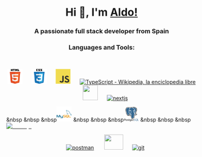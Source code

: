 <h1 align="center">Hi 👋, I'm <a href="https://martinsidorov.com">Aldo!</a></h1>
<h3 align="center">A passionate full stack developer from Spain</h3>

<h3 align="center">Languages and Tools:</h3>
<br/>
<p align="center"> 
<a href="https://www.w3.org/html/" target="_blank"><img src="https://raw.githubusercontent.com/devicons/devicon/master/icons/html5/html5-original-wordmark.svg" alt="html5" width="40" height="40" /></a>
&nbsp &nbsp &nbsp<a href="https://www.w3schools.com/css/" target="_blank"><img src="https://raw.githubusercontent.com/devicons/devicon/master/icons/css3/css3-original-wordmark.svg" alt="css3" width="40" height="40"/></a>
&nbsp &nbsp &nbsp<a href="https://developer.mozilla.org/en-US/docs/Web/JavaScript" target="_blank"><img src="https://raw.githubusercontent.com/devicons/devicon/master/icons/javascript/javascript-original.svg" alt="javascript" width="40" height="40" /></a>
&nbsp &nbsp &nbsp<a href="https://www.typescriptlang.org/" target="_blank"><img src="https://upload.wikimedia.org/wikipedia/commons/thumb/4/4c/Typescript_logo_2020.svg/1200px-Typescript_logo_2020.svg.png" jsaction="VQAsE" class="sFlh5c pT0Scc iPVvYb" width="40" height="40" alt="TypeScript - Wikipedia, la enciclopedia libre" jsname="kn3ccd" aria-hidden="false"></a>
&nbsp &nbsp &nbsp<a href="https://react.dev/" target="_blank"><img  width="40" height="40"crossorigin="anonymous" src="https://upload.wikimedia.org/wikipedia/commons/thumb/3/30/React_Logo_SVG.svg/800px-React_Logo_SVG.svg.png" class="svg mw-mmv-dialog-is-open" width="544" height="503"></a>
&nbsp &nbsp &nbsp<a href="https://nextjs.org/" target="_blank"><img alt="nextjs" class="hCL kVc L4E MIw" fetchpriority="auto" width="60" height="40" loading="auto" src="https://i.pinimg.com/564x/4a/2b/e7/4a2be73b1e2efb44355436c40bf496dd.jpg"/></a>
</p>

&nbsp &nbsp &nbsp<a href="https://www.mysql.com/" target="_blank"><img src="https://raw.githubusercontent.com/devicons/devicon/master/icons/mysql/mysql-original-wordmark.svg" alt="mysql" width="40" height="40"/></a>
&nbsp &nbsp &nbsp<a href="https://www.postgresql.org" target="_blank"><img src="https://raw.githubusercontent.com/devicons/devicon/master/icons/postgresql/postgresql-original-wordmark.svg" alt="postgresql" width="40" height="40"/></a>
&nbsp &nbsp &nbsp<a href="https://nodejs.org/en" target="_blank"><img alt="Node.js" fetchpriority="high" width="111" height="33" decoding="async" data-nimg="1" style="color:transparent" src="https://nodejs.org/static/images/logo.svg"></a>
<p align="center"> 
&nbsp &nbsp &nbsp<a href="https://postman.com" target="_blank"><img src="https://www.vectorlogo.zone/logos/getpostman/getpostman-icon.svg" alt="postman" width="40" height="40"/></a>
&nbsp &nbsp &nbsp <a href="https://www.figma.com/" target="_blank"><img  width="50" height="40"  src="https://www.pngall.com/wp-content/uploads/13/Figma-Logo-Transparent.png"></a>
&nbsp &nbsp &nbsp<a href="https://git-scm.com/" target="_blank"><img src="https://www.vectorlogo.zone/logos/git-scm/git-scm-icon.svg" alt="git" width="40" height="40"/></a>
</p>
